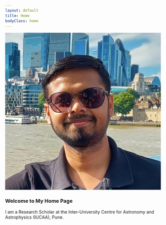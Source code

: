```yaml
---
layout: default
title: Home
bodyClass: home
---
```


<div class="home-container">
  <img src="./pic2.jpg" alt="Profile Picture" class="profile-pic">
  
  <div class="home-text">
    <h3>Welcome to My Home Page</h3>
    <p>
      I am a Research Scholar at the Inter-University Centre for Astronomy and Astrophysics (IUCAA), Pune.
    </p>
  </div>
</div>
